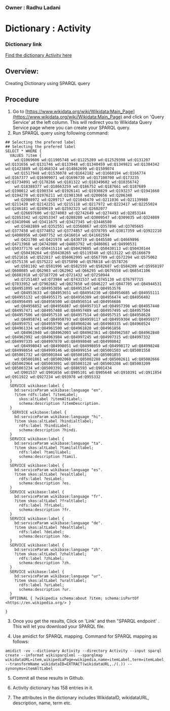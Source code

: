 ### Owner : **Radhu Ladani**
# Dictionary : Activity
### Dictionary link
[Find the dictionary Activity here](https://github.com/petermr/CEVOpen/blob/master/dictionary/eoActivity/eo_activity/activity.xml)
##  Overview:
Creating Dictionary using SPARQL query 
##  Procedure
1. Go to [https://www.wikidata.org/wiki/Wikidata:Main_Page](https://www.wikidata.org/wiki/Wikidata:Main_Page) and click on 'Query Service' at the left column. This will redirect you to Wikidata Query Service page where you can create your SPARQL query.
2. Run SPARQL query using following command:

```
## Selecting the prefered label
## Selecting the prefered label
SELECT * WHERE {
  VALUES ?item {
    wd:Q1069606 wd:Q11905748 wd:Q1225289 wd:Q12529398 wd:Q131207 wd:Q131656 wd:Q131746 wd:Q133948 wd:Q1340459 wd:Q1349821 wd:Q1384342 wd:Q1423889 wd:Q1468324 wd:Q14862699 wd:Q1509074
    wd:Q1517948 wd:Q1536078 wd:Q1642182 wd:Q1660194 wd:Q166774 wd:Q167377 wd:Q16909071 wd:Q1696730 wd:Q17100700 wd:Q173235 wd:Q1734091 wd:Q178266 wd:Q181322 wd:Q18349602 wd:Q18356742
    wd:Q18388377 wd:Q18663259 wd:Q186752 wd:Q187661 wd:Q187689 wd:Q190012 wd:Q190334 wd:Q1926141 wd:Q1930829 wd:Q193237 wd:Q1941660 wd:Q194270 wd:Q1976211 wd:Q1981368 wd:Q200656 wd:Q206348
    wd:Q2088972 wd:Q209717 wd:Q21045470 wd:Q211036 wd:Q21139980 wd:Q211420 wd:Q2142251 wd:Q215118 wd:Q217972 wd:Q223417 wd:Q2255024 wd:Q246181 wd:Q249619 wd:Q2592323 wd:Q2602077
    wd:Q26697606 wd:Q274083 wd:Q2742649 wd:Q274493 wd:Q2853144 wd:Q2853342 wd:Q2853347 wd:Q288280 wd:Q3009547 wd:Q309035 wd:Q324089 wd:Q3410946 wd:Q3411675 wd:Q3427345 wd:Q3446580 
    wd:Q3482889 wd:Q352551 wd:Q3560867 wd:Q357896 wd:Q3705665 wd:Q377458 wd:Q3774852 wd:Q3774857 wd:Q378705 wd:Q3817359 wd:Q3922210 wd:Q4008956 wd:Q407752 wd:Q416014 wd:Q41602594 
    wd:Q421700 wd:Q421978 wd:Q430719 wd:Q445580 wd:Q4669896 wd:Q4713968 wd:Q4742080 wd:Q4803792 wd:Q486061 wd:Q4990531 wd:Q50377176 wd:Q50415114 wd:Q50429885 wd:Q50430113 wd:Q50430144
    wd:Q50430264 wd:Q50430265 wd:Q5119340 wd:Q513122 wd:Q5166679 wd:Q521616 wd:Q522817 wd:Q56062995 wd:Q567709 wd:Q572294 wd:Q575062 wd:Q575136 wd:Q575222 wd:Q575890 wd:Q576618 wd:Q578726
    wd:Q581102 wd:Q581996 wd:Q582559 wd:Q582687 wd:Q584209 wd:Q5958197 wd:Q608085 wd:Q62903 wd:Q62962 wd:Q66295 wd:Q676558 wd:Q68541106 wd:Q6881918 wd:Q7187720 wd:Q721432 wd:Q7250944
    wd:Q7251487 wd:Q73984 wd:Q7431537 wd:Q745130 wd:Q76797715 wd:Q7833952 wd:Q7902662 wd:Q827658 wd:Q846227 wd:Q847705 wd:Q84944531 wd:Q84951095 wd:Q84953056 wd:Q84953547 wd:Q84953576
    wd:Q84953633 wd:Q84953651 wd:Q84954230 wd:Q84954685 wd:Q84955111 wd:Q84955132 wd:Q84955175 wd:Q84956389 wd:Q84956474 wd:Q84956492 wd:Q84956495 wd:Q84956500 wd:Q84956514 wd:Q84956686
    wd:Q84956852 wd:Q84956887 wd:Q84957317 wd:Q84957398 wd:Q84957440 wd:Q84957471 wd:Q84957488 wd:Q84957489 wd:Q84957495 wd:Q84957504 wd:Q84957506 wd:Q84957510 wd:Q84957514 wd:Q84957515 wd:Q84958628
    wd:Q84958741 wd:Q84958793 wd:Q84959117 wd:Q84959304 wd:Q84959377 wd:Q84959751 wd:Q84959790 wd:Q84960246 wd:Q84960335 wd:Q84960524 wd:Q84961334 wd:Q84961500 wd:Q84961820 wd:Q84961856
    wd:Q84961940 wd:Q84962003 wd:Q84962361 wd:Q84962587 wd:Q84962840 wd:Q84962992 wd:Q84963984 wd:Q84997245 wd:Q84997315 wd:Q84997332 wd:Q84997335 wd:Q84997870 wd:Q84998040 wd:Q84998042 
    wd:Q84998043 wd:Q84998051 wd:Q84998059 wd:Q84998172 wd:Q84998248 wd:Q84998654 wd:Q84999146 wd:Q84999154 wd:Q85001503 wd:Q85001558 wd:Q85001732 wd:Q85001844 wd:Q85001852 wd:Q85001855
    wd:Q85001861 wd:Q85002068 wd:Q85002288 wd:Q85002611 wd:Q85002666 wd:Q85002964 wd:Q85003091 wd:Q85003128 wd:Q85003208 wd:Q85003209 wd:Q85003234 wd:Q85003391 wd:Q886593 wd:Q901434
    wd:Q901537 wd:Q901656 wd:Q905101 wd:Q905648 wd:Q910391 wd:Q911854 wd:Q911922 wd:Q927234 wd:Q93978 wd:Q955332         
  }
  SERVICE wikibase:label {
    bd:serviceParam wikibase:language "en".
    ?item rdfs:label ?itemLabel;
      skos:altLabel ?itemAltLabel;
      schema:description ?itemDescription.
  }
   SERVICE wikibase:label {
    bd:serviceParam wikibase:language "hi".
    ?item skos:altLabel ?hindialtlabel;
      rdfs:label ?hindiLabel;
      schema:description ?hindi.
  }
  SERVICE wikibase:label {
    bd:serviceParam wikibase:language "ta".
    ?item skos:altLabel ?tamilaltlabel;
      rdfs:label ?tamilLabel;
      schema:description ?tamil.
  }
  SERVICE wikibase:label {
    bd:serviceParam wikibase:language "es".
    ?item skos:altLabel ?esaltlabel;
      rdfs:label ?esLabel;
      schema:description ?es.
  }
  SERVICE wikibase:label {
    bd:serviceParam wikibase:language "fr".
    ?item skos:altLabel ?fraltlabel;
      rdfs:label ?frLabel;
      schema:description ?fr.
  }
  SERVICE wikibase:label {
    bd:serviceParam wikibase:language "de".
    ?item skos:altLabel ?dealtlabel;
      rdfs:label ?deLabel;
      schema:description ?de.
  }
  SERVICE wikibase:label {
    bd:serviceParam wikibase:language "zh".
    ?item skos:altLabel ?zhaltlabel;
      rdfs:label ?zhLabel;
      schema:description ?zh.
  }
  SERVICE wikibase:label {
    bd:serviceParam wikibase:language "ur".
    ?item skos:altLabel ?uraltlabel;
      rdfs:label ?urLabel;
      schema:description ?ur.
  }
  OPTIONAL { ?wikipedia schema:about ?item; schema:isPartOf <https://en.wikipedia.org/> }
  
}

```
3. Once you get the results, Click on 'Link' and then "SPARQL endpoint' . This will let you download your SPARQL file.

4. Use amidict for SPARQL mapping. Command for SPARQL mapping as follows:
```
amidict -vv --dictionary Activity --directory Activity --input sparql create --informat wikisparqlxml --sparqlmap wikidataURL=item,wikipediaPage=wikipedia,name=itemLabel,term=itemLabel,Description=itemDescription,Hindi=hindiLabel,Hindi_description=hindi,Hindi_altLabel=hindialtLabel,Tamil=tamilLabel,Tamil_description=tamil,Tamil_altLabel=tamilaltLabel,Spanish=esLabel,Spanish_description=es,Spanish_altLabel=esaltLabel,French=frLabel,French_description=fr,French_altLabel=fraltLabel,Germam=deLabel,German_description=de,German_altLabel=dealtLabel,Chinese=zhLabel,Chinese_altLabel=zhaltLabel,Chinese_description=zh,Urdu=urLabel,Urdu_altLabel=uraltLabel,Urdu_description=ur --transformName wikidataID=EXTRACT(wikidataURL,./(.)) --synonyms=itemAltLabel

```
5. Commit all these results in Github.

6. Activity dictionary has 158 entries in it.

7. The attributes in the dictionary includes WikidataID, wikidataURL, description, name, term etc.
